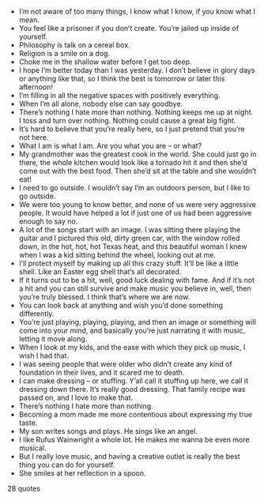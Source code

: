  - I’m not aware of too many things, I know what I know, if you know what I mean.
 - You feel like a prisoner if you don’t create. You’re jailed up inside of yourself.
 - Philosophy is talk on a cereal box.
 - Religion is a smile on a dog.
 - Choke me in the shallow water before I get too deep.
 - I hope I’m better today than I was yesterday. I don’t believe in glory days or anything like that, so I think the best is tomorrow or later this afternoon!
 - I’m filling in all the negative spaces with positively everything.
 - When I’m all alone, nobody else can say goodbye.
 - There’s nothing I hate more than nothing. Nothing keeps me up at night. I toss and turn over nothing. Nothing could cause a great big fight.
 - It’s hard to believe that you’re really here, so I just pretend that you’re not here.
 - What I am is what I am. Are you what you are – or what?
 - My grandmother was the greatest cook in the world. She could just go in there, the whole kitchen would look like a tornado hit it and then she’d come out with the best food. Then she’d sit at the table and she wouldn’t eat!
 - I need to go outside. I wouldn’t say I’m an outdoors person, but I like to go outside.
 - We were too young to know better, and none of us were very aggressive people. It would have helped a lot if just one of us had been aggressive enough to say no.
 - A lot of the songs start with an image. I was sitting there playing the guitar and I pictured this old, dirty green car, with the window rolled down, in the hot, hot, hot Texas heat, and this beautiful woman I knew when I was a kid sitting behind the wheel, looking out at me.
 - I’ll protect myself by making up all this crazy stuff. It’ll be like a little shell. Like an Easter egg shell that’s all decorated.
 - If it turns out to be a hit, well, good luck dealing with fame. And if it’s not a hit and you can still survive and make music you believe in, well, then you’re truly blessed. I think that’s where we are now.
 - You can look back at anything and wish you’d done something differently.
 - You’re just playing, playing, playing, and then an image or something will come into your mind, and basically you’re just narrating it with music, letting it move along.
 - When I look at my kids, and the ease with which they pick up music, I wish I had that.
 - I was seeing people that were older who didn’t create any kind of foundation in their lives, and it scared me to death.
 - I can make dressing – or stuffing. Y’all call it stuffing up here, we call it dressing down there. It’s really good dressing. That family recipe was passed on, and I love to make that.
 - There’s nothing I hate more than nothing.
 - Becoming a mom made me more contentious about expressing my true taste.
 - My son writes songs and plays. He sings like an angel.
 - I like Rufus Wainwright a whole lot. He makes me wanna be even more musical.
 - But I really love music, and having a creative outlet is really the best thing you can do for yourself.
 - She smiles at her reflection in a spoon.

28 quotes